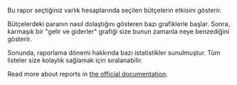Bu rapor seçtiğiniz varlık hesaplarında seçilen bütçelerin etkisini gösterir.

Bütçelerdeki paranın nasıl dolaştığını gösteren bazı grafiklerle başlar. Sonra, karmaşık bir "gelir ve giderler" grafiği size bunun zamanla neye benzediğini gösterir.

Sonunda, raporlama dönemi hakkında bazı istatistikler sunulmuştur. Tüm listeler size kolaylık sağlamak için sıralanabilir.

Read more about reports in [the official documentation](https://firefly-iii.readthedocs.io/en/latest/advanced/reports.html).